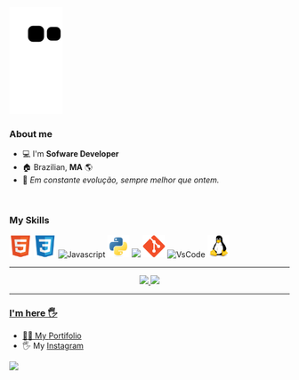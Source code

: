   ![Snake animation](https://github.com/Gabriel4g/Gabriel4g/blob/output/github-contribution-grid-snake.svg)
  

 
  
  ### About me
  
- 💻 I'm <b> Sofware Developer</b> <br>
- 🏠 Brazilian, <b> MA</b> 🌎 
- 🖤 <i>Em constante evolução, sempre melhor que ontem.</i>

<br>

 ### My Skills
<div style="display: inline_block">
  <img src="https://raw.githubusercontent.com/devicons/devicon/master/icons/html5/html5-original.svg" alt="HTML" width="40" height="40" />
  <img src="https://raw.githubusercontent.com/devicons/devicon/master/icons/css3/css3-original.svg" alt="CSS" width="40" height="40"/>
  <img src="https://tadeuesteves.files.wordpress.com/2014/01/javascript-logo.png" alt="Javascript" width="40" height="40"/>
  <img src="https://raw.githubusercontent.com/devicons/devicon/master/icons/python/python-original.svg" alt="Python" width="40" height="40"/>
  <img height="40" src="https://upload.wikimedia.org/wikipedia/commons/thumb/b/b2/Bootstrap_logo.svg/1200px-Bootstrap_logo.svg.png"/>
  <img src="https://raw.githubusercontent.com/devicons/devicon/master/icons/git/git-original.svg" alt="Git" width="40" height="40"/>
  <img src="https://upload.wikimedia.org/wikipedia/commons/thumb/9/9a/Visual_Studio_Code_1.35_icon.svg/512px-Visual_Studio_Code_1.35_icon.svg.png" alt="VsCode" width="40"
height="40"/>
 <img src="https://raw.githubusercontent.com/devicons/devicon/master/icons/linux/linux-original.svg" alt="Linux" width="40" height="40" />
</div>


<hr>

<div align="center">
  <a href="https://github.com/Gabriel4g">
  <img height="165em" src="https://github-readme-stats.vercel.app/api/top-langs/?username=Gabriel4g&layout=compact&langs_count=7&theme=dark"/>
  <img height="160em" src="https://github-readme-stats.vercel.app/api?username=Gabriel4g&show_icons=true&theme=dark&include_all_commits=true&count_private=true"/>
</div>

<hr>

### I'm here 🖐
  
- 👨‍💻 My <a href="https://gabrielgon.netlify.app/">Portifolio</a>
- 🖐️ My <a href="https://instagram.com/gabrielbarrozs">Instagram</a>

![](https://komarev.com/ghpvc/?username=Gabriel4g-07&color=blue&style=plastic&label=Visualiza%C3%A7%C3%B5es)
